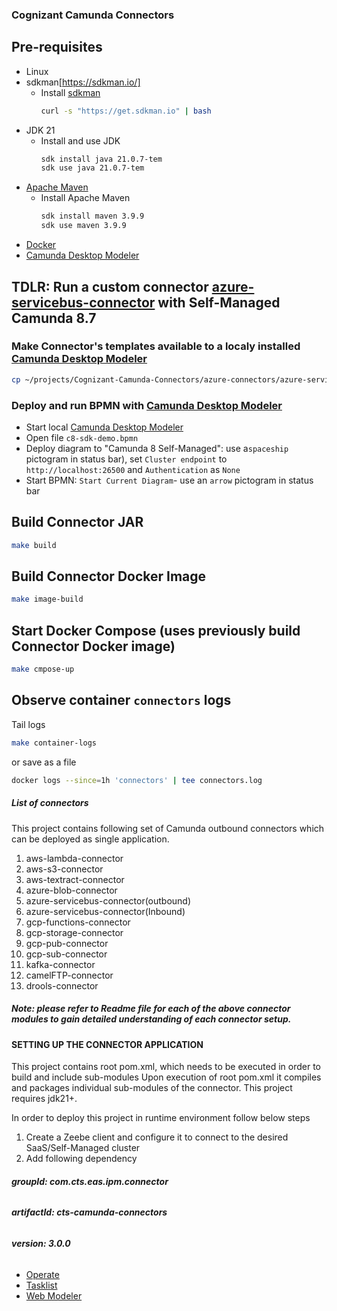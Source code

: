 ### Cognizant Camunda Connectors

## Pre-requisites

* Linux
* sdkman[https://sdkman.io/]
  - Install [sdkman](https://sdkman.io/install)
    ```bash
    curl -s "https://get.sdkman.io" | bash
    ```
* JDK 21
  - Install and use JDK
    ```bash
    sdk install java 21.0.7-tem
    sdk use java 21.0.7-tem
    ```
* [Apache Maven](https://maven.apache.org/install.html)
  - Install Apache Maven 
    ```bash
    sdk install maven 3.9.9
    sdk use maven 3.9.9
    ```    
* [Docker](https://docs.docker.com/engine/install/)
* [Camunda Desktop Modeler](https://camunda.com/download/modeler/)

## TDLR: Run a custom connector [azure-servicebus-connector](/azure-connectors/azure-servicebus-connector) with Self-Managed Camunda 8.7

### Make Connector's templates available to a localy installed [Camunda Desktop Modeler](https://camunda.com/download/modeler/)

```bash
cp ~/projects/Cognizant-Camunda-Connectors/azure-connectors/azure-servicebus-connector/element-template/*.json ~/.config/camunda-modeler/resources/element-templates/
```

### Deploy and run BPMN with [Camunda Desktop Modeler](https://camunda.com/download/modeler/)

- Start local [Camunda Desktop Modeler](https://camunda.com/download/modeler/)
- Open file `c8-sdk-demo.bpmn`
- Deploy diagram to "Camunda 8 Self-Managed": use a`spaceship` pictogram in status bar), set `Cluster endpoint` to `http://localhost:26500` and `Authentication` as `None`
- Start BPMN: `Start Current Diagram`- use an `arrow` pictogram in status bar

## Build Connector JAR

```bash
make build
```

## Build Connector Docker Image 

```bash
make image-build
```

## Start Docker Compose (uses previously build Connector Docker image)

```bash
make cmpose-up
```

## Observe container `connectors` logs

Tail logs
```bash
make container-logs
```

or save as a file

```bash
docker logs --since=1h 'connectors' | tee connectors.log
```

##### **List of connectors**
This project contains following set of Camunda outbound connectors which can be deployed as single application.


1) aws-lambda-connector
2) aws-s3-connector
3) aws-textract-connector
4) azure-blob-connector
5) azure-servicebus-connector(outbound)
6) azure-servicebus-connector(Inbound)
7) gcp-functions-connector
8) gcp-storage-connector
9) gcp-pub-connector
10) gcp-sub-connector	
11) kafka-connector
12) camelFTP-connector
13) drools-connector

##### **Note: please refer to Readme file for each of the above connector modules to gain detailed understanding of each connector setup.**

#### **SETTING UP THE CONNECTOR APPLICATION**
This project contains root pom.xml, which needs to be executed in order to build and include sub-modules
Upon execution of root pom.xml it compiles and packages individual sub-modules of the connector.
This project requires jdk21+.

In order to deploy this project in runtime environment follow below steps

1) Create a Zeebe client and configure it to connect to the desired SaaS/Self-Managed cluster
2) Add following dependency 
  ###### **groupId: com.cts.eas.ipm.connector**
  ###### **artifactId: cts-camunda-connectors**
  ###### **version: 3.0.0**
 

* [Operate](http://localhost:8081)
* [Tasklist](http://localhost:8082)
* [Web Modeler](http://localhost:8070)
